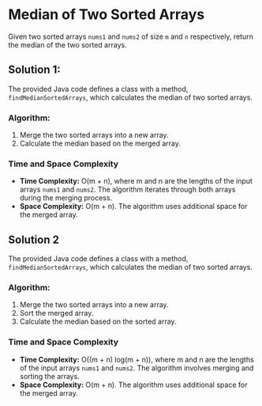 # Median of Two Sorted Arrays

Given two sorted arrays `nums1` and `nums2` of size `m` and `n` respectively, return the median of the two sorted arrays.


## Solution 1:

The provided Java code defines a class with a method, `findMedianSortedArrays`, which calculates the median of two sorted arrays.

### Algorithm:

1. Merge the two sorted arrays into a new array.
2. Calculate the median based on the merged array.

### Time and Space Complexity

- **Time Complexity:** O(m + n), where m and n are the lengths of the input arrays `nums1` and `nums2`. The algorithm iterates through both arrays during the merging process.
- **Space Complexity:** O(m + n). The algorithm uses additional space for the merged array.

## Solution 2
The provided Java code defines a class with a method, `findMedianSortedArrays`, which calculates the median of two sorted arrays.

### Algorithm:

1. Merge the two sorted arrays into a new array.
2. Sort the merged array.
3. Calculate the median based on the sorted array.

### Time and Space Complexity

- **Time Complexity:** O((m + n) log(m + n)), where m and n are the lengths of the input arrays `nums1` and `nums2`. The algorithm involves merging and sorting the arrays.
- **Space Complexity:** O(m + n). The algorithm uses additional space for the merged array.
